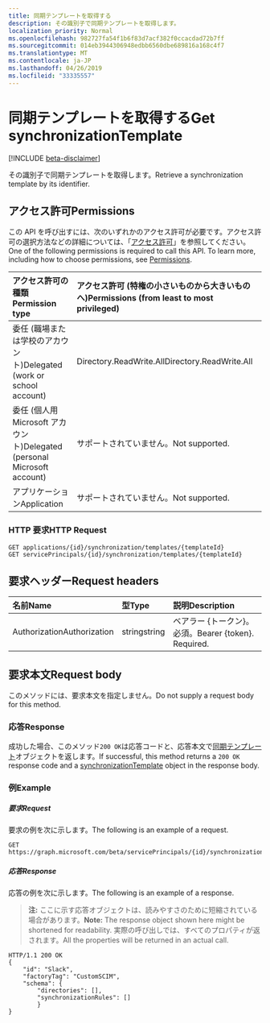 ```yaml
---
title: 同期テンプレートを取得する
description: その識別子で同期テンプレートを取得します。
localization_priority: Normal
ms.openlocfilehash: 982727fa54f1b6f83d7acf382f0ccacdad72b7ff
ms.sourcegitcommit: 014eb3944306948edbb6560dbe689816a168c4f7
ms.translationtype: MT
ms.contentlocale: ja-JP
ms.lasthandoff: 04/26/2019
ms.locfileid: "33335557"
---
```

# <a name="get-synchronizationtemplate"></a><span data-ttu-id="b15ea-103">同期テンプレートを取得する</span><span class="sxs-lookup"><span data-stu-id="b15ea-103">Get synchronizationTemplate</span></span>

[!INCLUDE [beta-disclaimer](../../includes/beta-disclaimer.md)]

<span data-ttu-id="b15ea-104">その識別子で同期テンプレートを取得します。</span><span class="sxs-lookup"><span data-stu-id="b15ea-104">Retrieve a synchronization template by its identifier.</span></span>

## <a name="permissions"></a><span data-ttu-id="b15ea-105">アクセス許可</span><span class="sxs-lookup"><span data-stu-id="b15ea-105">Permissions</span></span>
<span data-ttu-id="b15ea-p101">この API を呼び出すには、次のいずれかのアクセス許可が必要です。アクセス許可の選択方法などの詳細については、「[アクセス許可](/graph/permissions-reference)」を参照してください。</span><span class="sxs-lookup"><span data-stu-id="b15ea-p101">One of the following permissions is required to call this API. To learn more, including how to choose permissions, see [Permissions](/graph/permissions-reference).</span></span>

|<span data-ttu-id="b15ea-108">アクセス許可の種類</span><span class="sxs-lookup"><span data-stu-id="b15ea-108">Permission type</span></span>                        | <span data-ttu-id="b15ea-109">アクセス許可 (特権の小さいものから大きいものへ)</span><span class="sxs-lookup"><span data-stu-id="b15ea-109">Permissions (from least to most privileged)</span></span>              |
|:--------------------------------------|:---------------------------------------------------------|
|<span data-ttu-id="b15ea-110">委任 (職場または学校のアカウント)</span><span class="sxs-lookup"><span data-stu-id="b15ea-110">Delegated (work or school account)</span></span>     |<span data-ttu-id="b15ea-111">Directory.ReadWrite.All</span><span class="sxs-lookup"><span data-stu-id="b15ea-111">Directory.ReadWrite.All</span></span>  |
|<span data-ttu-id="b15ea-112">委任 (個人用 Microsoft アカウント)</span><span class="sxs-lookup"><span data-stu-id="b15ea-112">Delegated (personal Microsoft account)</span></span> |<span data-ttu-id="b15ea-113">サポートされていません。</span><span class="sxs-lookup"><span data-stu-id="b15ea-113">Not supported.</span></span>|
|<span data-ttu-id="b15ea-114">アプリケーション</span><span class="sxs-lookup"><span data-stu-id="b15ea-114">Application</span></span>                            |<span data-ttu-id="b15ea-115">サポートされていません。</span><span class="sxs-lookup"><span data-stu-id="b15ea-115">Not supported.</span></span>| 

### <a name="http-request"></a><span data-ttu-id="b15ea-116">HTTP 要求</span><span class="sxs-lookup"><span data-stu-id="b15ea-116">HTTP Request</span></span>

```http
GET applications/{id}/synchronization/templates/{templateId}
GET servicePrincipals/{id}/synchronization/templates/{templateId}
```

## <a name="request-headers"></a><span data-ttu-id="b15ea-117">要求ヘッダー</span><span class="sxs-lookup"><span data-stu-id="b15ea-117">Request headers</span></span>

| <span data-ttu-id="b15ea-118">名前</span><span class="sxs-lookup"><span data-stu-id="b15ea-118">Name</span></span>           | <span data-ttu-id="b15ea-119">型</span><span class="sxs-lookup"><span data-stu-id="b15ea-119">Type</span></span>    | <span data-ttu-id="b15ea-120">説明</span><span class="sxs-lookup"><span data-stu-id="b15ea-120">Description</span></span>|
|:---------------|:--------|:-----------|
| <span data-ttu-id="b15ea-121">Authorization</span><span class="sxs-lookup"><span data-stu-id="b15ea-121">Authorization</span></span>  | <span data-ttu-id="b15ea-122">string</span><span class="sxs-lookup"><span data-stu-id="b15ea-122">string</span></span>  | <span data-ttu-id="b15ea-p102">ベアラー {トークン}。必須。</span><span class="sxs-lookup"><span data-stu-id="b15ea-p102">Bearer {token}. Required.</span></span> |

## <a name="request-body"></a><span data-ttu-id="b15ea-125">要求本文</span><span class="sxs-lookup"><span data-stu-id="b15ea-125">Request body</span></span>

<span data-ttu-id="b15ea-126">このメソッドには、要求本文を指定しません。</span><span class="sxs-lookup"><span data-stu-id="b15ea-126">Do not supply a request body for this method.</span></span>

### <a name="response"></a><span data-ttu-id="b15ea-127">応答</span><span class="sxs-lookup"><span data-stu-id="b15ea-127">Response</span></span>

<span data-ttu-id="b15ea-128">成功した場合、このメソッド`200 OK`は応答コードと、応答本文で[同期テンプレート](../resources/synchronization-synchronizationtemplate.md)オブジェクトを返します。</span><span class="sxs-lookup"><span data-stu-id="b15ea-128">If successful, this method returns a `200 OK` response code and a [synchronizationTemplate](../resources/synchronization-synchronizationtemplate.md) object in the response body.</span></span>

### <a name="example"></a><span data-ttu-id="b15ea-129">例</span><span class="sxs-lookup"><span data-stu-id="b15ea-129">Example</span></span>

##### <a name="request"></a><span data-ttu-id="b15ea-130">要求</span><span class="sxs-lookup"><span data-stu-id="b15ea-130">Request</span></span>
<span data-ttu-id="b15ea-131">要求の例を次に示します。</span><span class="sxs-lookup"><span data-stu-id="b15ea-131">The following is an example of a request.</span></span>

```http
GET https://graph.microsoft.com/beta/servicePrincipals/{id}/synchronization/templates/Slack
```

##### <a name="response"></a><span data-ttu-id="b15ea-132">応答</span><span class="sxs-lookup"><span data-stu-id="b15ea-132">Response</span></span>
<span data-ttu-id="b15ea-133">応答の例を次に示します。</span><span class="sxs-lookup"><span data-stu-id="b15ea-133">The following is an example of a response.</span></span>
><span data-ttu-id="b15ea-134">**注:** ここに示す応答オブジェクトは、読みやすさのために短縮されている場合があります。</span><span class="sxs-lookup"><span data-stu-id="b15ea-134">**Note:** The response object shown here might be shortened for readability.</span></span> <span data-ttu-id="b15ea-135">実際の呼び出しでは、すべてのプロパティが返されます。</span><span class="sxs-lookup"><span data-stu-id="b15ea-135">All the properties will be returned in an actual call.</span></span>

```http
HTTP/1.1 200 OK
{
    "id": "Slack",
    "factoryTag": "CustomSCIM",
    "schema": {
        "directories": [],
        "synchronizationRules": []
        }
}
```

